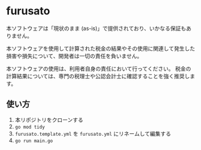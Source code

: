 # furusato

本ソフトウェアは「現状のまま (as-is)」で提供されており、いかなる保証もありません。

本ソフトウェアを使用して計算された税金の結果やその使用に関連して発生した損害や損失について、開発者は一切の責任を負いません。

本ソフトウェアの使用は、利用者自身の責任において行ってください。
税金の計算結果については、専門の税理士や公認会計士に確認することを強く推奨します。

## 使い方

1. 本リポジトリをクローンする
2. `go mod tidy`
3. `furusato.template.yml` を `furusato.yml` にリネームして編集する
4. `go run main.go`

